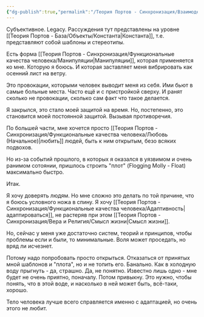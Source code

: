 ```yaml
---
{"dg-publish":true,"permalink":"/Теория Портов - Синхронизация/Взаимодействие/Чувство страха в обществе/"}
---
```


Субъективное. Legacy.
Рассуждения тут представлены на уровне [[Теория Портов - База/Объекты/Константа\|Константа]], т.е. представляют собой шаблоны и стереотипы.

Есть форма [[Теория Портов - Синхронизация/Функциональные качества человека/Манипуляции\|Манипуляции]], которая применяется ко мне. Которую я боюсь. И которая заставляет меня вибрировать как осенний лист на ветру.

Это провокации, которыми человек выводит меня из себя. Ими бьют в самые больные места. Часто ещё и с пристройкой сверху. И ранят сколько не провокации, сколько сам факт что такое делается.

Я закрылся, это стало моей защитой на время. Но, постепенно, это становится моей постоянной защитой.
Вызывая противоречия.

По большей части, мне хочется просто [[Теория Портов - Синхронизация/Функциональные качества человека/Любовь (Начальное)\|любить]] людей, быть к ним открытым, безо всяких подвохов.

Но из-за событий прошлого, в которых я оказался в уязвимом и очень ранимом сотоянии, пришлось строить "плот" (Flogging Molly - Float) максимально быстро.

Итак.

Я хочу доверять людям. Но мне сложно это делать по той причине, что я боюсь условного ножа в спину.
Я хочу [[Теория Портов - Синхронизация/Функциональные качества человека/Адаптивность\|адаптироваться]], не растеряв при этом [[Теория Портов - Синхронизация/Вера и Религия/Смысл жизни\|Смысл жизни]].

Но, сейчас у меня уже достаточно систем, теорий и принципов, чтобы проблемы если и были, то минимальные. Воля может проседать, но вряд ли исчезнет.

Потому надо попробовать просто открыться. Отказаться от принятых мной шаблонов и "плота", но и не топить его.
Банально. Как в холодную воду прыгнуть - да, страшно. Да, не понятно. Известно лишь одно - мне будет не очень приятно, поначалу. Потом привыкну. Это нужно, чтобы понять, что в этой воде, и насколько в ней может быть, всё-таки, хорошо.

Тело человека лучше всего справляется именно с адаптацией, но очень этого не любит.